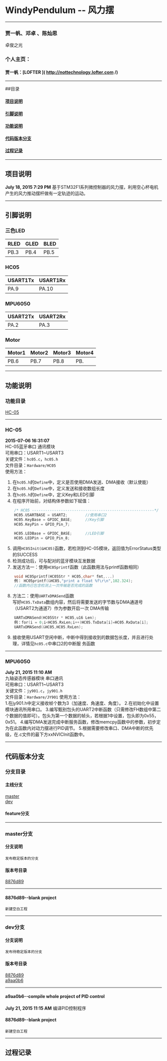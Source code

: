 # WindyPendulum -- 风力摆

***  

### 贾一帆、邓卓 、陈灿思    
卓俊之光   

### 个人主页：  
#### 贾一帆：[LOFTER ]( http://nottechnology.lofter.com /)   

* * *  

##目录  
#### [项目说明](#Project)  
#### [引脚说明](#Pins)  
#### [功能说明](#Function)  
#### [代码版本分支](#Branches)  
#### [过程记录](#Process)  

****
## <a name = "Project" /> 项目说明  
**July 18, 2015 7:29 PM**
	基于STM32F1系列微控制器的风力摆，利用空心杯电机产生的风力推动摆杆做有一定轨迹的运动。
****

## <a name = "Pins" /> 引脚说明  
	
### 三色LED  
| RLED | GLED  | BLED  |  
|------|-------|-------|  
| PB.3 | PB.4 | PB.5 |  

### HC05    
| USART1Tx | USART1Rx |  
|----------|----------|  
|   PA.9   |   PA.10  |  

### MPU6050
| USART2Tx | USART2Rx |  
|----------|----------|  
|   PA.2   |   PA.3  |  

### Motor
| Motor1 | Motor2 |  Motor3  |  Motor4  |  
|----------|----------|-------|-------|  
|   PB.6   |   PB.7  |  PB.8  |  PB. |  
****

## <a name = "Function" /> 功能说明  
### 功能目录  
[HC-05](#HC05func)  


- - -

### <a name = "HC05func" />  HC-05  
**2015-07-06 16:31:07**    
	HC-05蓝牙串口 通讯模块   
	可用串口：USART1~USART3   
	关键文件：`hc05.c`，`hc05.h`    
   	文件目录：`Hardware/HC05`   
	使用方法：     
1. 在`hc05.h`的`Define`中，定义是否使用DMA发送、DMA接收（默认使能）    
2. 在`hc05.h`的`Define`中，定义发送和接收数组长度  
3. 在`hc05.h`的`Define`中，定义Key和LED引脚  
4. 在程序开始前，对结构体参数如下赋值： 
``` C  
	/* HC05 -------------------------------------------------------*/  
	HC05.USARTBASE = USART2;		//使用串口2	  
	HC05.KeyBase = GPIOC_BASE;		//Key引脚  
	HC05.KeyPin = GPIO_Pin_7;  

	HC05.LEDBase = GPIOC_BASE;		//LED引脚  
	HC05.LEDPin = GPIO_Pin_8;   
```   
5. 调用`HC05Init(&HC05)`函数，若检测到HC-05模块，返回值为ErrorStatus类型的SUCCESS  
6. 检测成功后，可与配对的蓝牙模块互发数据  
7. 发送方法一：使用`HC05printf`函数（此函数用法与printf函数相同）
``` c  
    void HC05printf(HC05Str * HC05,char* fmt,...)  
    例： HC05printf(&HC05,"print a float %f\r\n",102.324);      
    //函数内已包含检测上一次传输是否完成的函数  
```
8. 方法二：使用`UARTxDMASend`函数  
	写好`HC05.TxData`数组内容，然后将需要发送的字节数与DMA通道号（USART2为通道7）作为参数开启一次		DMA传输  
``` c  
	UARTxDMASend(HC05Str * HC05,u16 Len);
	例：for(i = 0;i<HC05.RxLen;i++)HC05.TxData[i]=HC05.RxData[i];
	UARTxDMASend(&HC05,HC05.RxLen);
```  
9. 接收使用USART空闲中断，中断中得到接收到的数据包长度，并且进行处理，详情见`hc05.c`中串口2的中断服		务函数    	


- - -
### <a name = "MPU6050func" />  MPU6050  
**July 21, 2015 11:10 AM**  
	九轴姿态传感器模块  串口通讯  
	可用串口：USART1~USART3  
	关键文件：`jy901.c`，`jy901.h`  
    文件目录：`Hardware/JY901`
	使用方法：    
1.在jy901.h中定义接收帧个数为3（加速度、角速度、角度）。
2.在初始化中设置模块通讯所用串口。
3.编写甄别包头的UART2中断函数（只需修改FH数组中第二个数据的值即可）。包头为第一个数据的帧头，若根据1中设置，包头即为0x55，0x51。
4.编写DMA发送完成中断服务函数，修改memcpy函数中的参数，初步定为在此函数内对动力摆进行PID调节。
5.根据需要修改串口、DMA中断的优先级，在.c文件的最下方xxNVICInit函数中。

* * *


## <a name = "Branches" />代码版本分支  
### 分支目录  
####  主线分支  
[master](#master)   
[dev](#dev)  

#### feature分支  


- - -

### <a name = "master"/>master分支  
#### 分支说明 
	发布稳定版本的分支  
#### 版本号目录  
[8876d89](#8876d89master)  


_ _ _


#### <a name = "8876d89master" />8876d89--blank project   
	新建空白工程  

- - -

### <a name = "dev"/> dev分支  
#### 分支说明  
	发布待稳定版本的分支  
#### 版本号目录  
[8876d89](#8876d89dev)  
[a9aa0b6](#a9aa0b6dev)  


_ _ _


#### <a name = "a9aa0b6dev" />a9aa0b6--compile whole project of PID control   
**July 21, 2015 11:15 AM**
	编译PID控制程序
    
#### <a name = "8876d89dev" />8876d89--blank project   
	新建空白工程  

****

## <a name = "Process" /> 过程记录   
